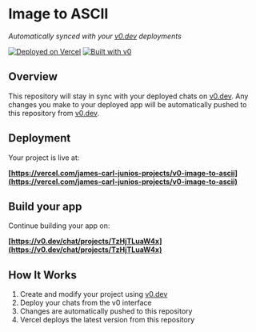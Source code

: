 # Image to ASCII

*Automatically synced with your [v0.dev](https://v0.dev) deployments*

[![Deployed on Vercel](https://img.shields.io/badge/Deployed%20on-Vercel-black?style=for-the-badge&logo=vercel)](https://vercel.com/james-carl-junios-projects/v0-image-to-ascii)
[![Built with v0](https://img.shields.io/badge/Built%20with-v0.dev-black?style=for-the-badge)](https://v0.dev/chat/projects/TzHjTLuaW4x)

## Overview

This repository will stay in sync with your deployed chats on [v0.dev](https://v0.dev).
Any changes you make to your deployed app will be automatically pushed to this repository from [v0.dev](https://v0.dev).

## Deployment

Your project is live at:

**[https://vercel.com/james-carl-junios-projects/v0-image-to-ascii](https://vercel.com/james-carl-junios-projects/v0-image-to-ascii)**

## Build your app

Continue building your app on:

**[https://v0.dev/chat/projects/TzHjTLuaW4x](https://v0.dev/chat/projects/TzHjTLuaW4x)**

## How It Works

1. Create and modify your project using [v0.dev](https://v0.dev)
2. Deploy your chats from the v0 interface
3. Changes are automatically pushed to this repository
4. Vercel deploys the latest version from this repository